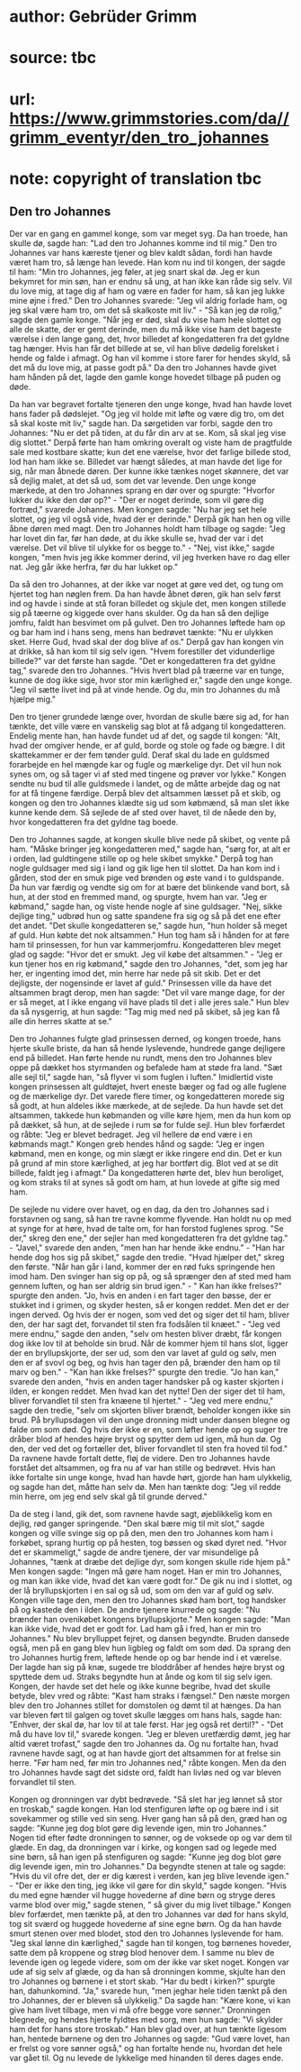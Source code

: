 # author: Gebrüder Grimm
# source: tbc
# url: https://www.grimmstories.com/da//grimm_eventyr/den_tro_johannes
# note: copyright of translation tbc

## Den tro Johannes 

Der var en gang en gammel konge, som var meget syg. Da han troede, han
skulle dø, sagde han: "Lad den tro Johannes komme ind til mig." Den
tro Johannes var hans kæreste tjener og blev kaldt sådan, fordi han
havde været ham tro, så længe han levede. Han kom nu ind til kongen, der
sagde til ham: "Min tro Johannes, jeg føler, at jeg snart skal dø. Jeg
er kun bekymret for min søn, han er endnu så ung, at han ikke kan råde
sig selv. Vil du love mig, at tage dig af ham og være en fader for ham,
så kan jeg lukke mine øjne i fred." Den tro Johannes svarede: "Jeg vil
aldrig forlade ham, og jeg skal være ham tro, om det så skalkoste mit
liv." - "Så kan jeg dø rolig," sagde den gamle konge. "Når jeg er
død, skal du vise ham hele slottet og alle de skatte, der er gemt
derinde, men du må ikke vise ham det bageste værelse i den lange gang,
det, hvor billedet af kongedatteren fra det gyldne tag hænger. Hvis han
får det billede at se, vil han blive dødelig forelsket i hende og falde
i afmagt. Og han vil komme i store farer for hendes skyld, så det må du
love mig, at passe godt på." Da den tro Johannes havde givet ham hånden
på det, lagde den gamle konge hovedet tilbage på puden og døde.

Da han var begravet fortalte tjeneren den unge konge, hvad han havde
lovet hans fader på dødslejet. "Og jeg vil holde mit løfte og være dig
tro, om det så skal koste mit liv," sagde han. Da sørgetiden var forbi,
sagde den tro Johannes: "Nu er det på tiden, at du får din arv at se.
Kom, så skal jeg vise dig slottet." Derpå førte han ham omkring overalt
og viste ham de pragtfulde sale med kostbare skatte; kun det ene
værelse, hvor det farlige billede stod, lod han ham ikke se. Billedet
var hængt således, at man havde det lige for sig, når man åbnede døren.
Der kunne ikke tænkes noget skønnere, det var så dejlig malet, at det så
ud, som det var levende. Den unge konge mærkede, at den tro Johannes
sprang en dør over og spurgte: "Hvorfor lukker du ikke den dør op?" -
"Der er noget derinde, som vil gøre dig fortræd," svarede Johannes.
Men kongen sagde: "Nu har jeg set hele slottet, og jeg vil også vide,
hvad der er derinde." Derpå gik han hen og ville åbne døren med magt.
Den tro Johannes holdt ham tilbage og sagde: "Jeg har lovet din far,
før han døde, at du ikke skulle se, hvad der var i det værelse. Det vil
blive til ulykke for os begge to." - "Nej, vist ikke," sagde kongen,
"men hvis jeg ikke kommer derind, vil jeg hverken have ro dag eller
nat. Jeg går ikke herfra, før du har lukket op."

Da så den tro Johannes, at der ikke var noget at gøre ved det, og tung
om hjertet tog han nøglen frem. Da han havde åbnet døren, gik han selv
først ind og havde i sinde at stå foran billedet og skjule det, men
kongen stillede sig på tæerne og kiggede over hans skulder. Og da han så
den dejlige jomfru, faldt han besvimet om på gulvet. Den tro Johannes
løftede ham op og bar ham ind i hans seng, mens han bedrøvet tænkte:
"Nu er ulykken sket. Herre Gud, hvad skal der dog blive af os." Derpå
gav han kongen vin at drikke, så han kom til sig selv igen. "Hvem
forestiller det vidunderlige billede?" var det første han sagde. "Det
er kongedatteren fra det gyldne tag," svarede den tro Johannes. "Hvis
hvert blad på træerne var en tunge, kunne de dog ikke sige, hvor stor
min kærlighed er," sagde den unge konge. "Jeg vil sætte livet ind på
at vinde hende. Og du, min tro Johannes du må hjælpe mig."

Den tro tjener grundede længe over, hvordan de skulle bære sig ad, for
han tænkte, det ville være en vanskelig sag blot at få adgang til
kongedatteren. Endelig mente han, han havde fundet ud af det, og sagde
til kongen: "Alt, hvad der omgiver hende, er af guld, borde og stole og
fade og bægre. I dit skattekammer er der fem tønder guld. Deraf skal du
lade en guldsmed forarbejde en hel mængde kar og fugle og mærkelige dyr.
Det vil hun nok synes om, og så tager vi af sted med tingene og prøver
vor lykke." Kongen sendte nu bud til alle guldsmede i landet, og de
måtte arbejde dag og nat for at få tingene færdige. Derpå blev det
altsammen læsset på et skib, og kongen og den tro Johannes klædte sig ud
som købmænd, så man slet ikke kunne kende dem. Så sejlede de af sted
over havet, til de nåede den by, hvor kongedatteren fra det gyldne tag
boede.

Den tro Johannes sagde, at kongen skulle blive nede på skibet, og vente
på ham. "Måske bringer jeg kongedatteren med," sagde han, "sørg for,
at alt er i orden, lad guldtingene stille op og hele skibet smykke."
Derpå tog han nogle guldsager med sig i land og gik lige hen til
slottet. Da han kom ind i gården, stod der en smuk pige ved brønden og
øste vand i to guldspande. Da hun var færdig og vendte sig om for at
bære det blinkende vand bort, så hun, at der stod en fremmed mand, og
spurgte, hvem han var. "Jeg er købmand," sagde han, og viste hende
nogle af sine guldsager. "Nej, sikke dejlige ting," udbrød hun og
satte spandene fra sig og så på det ene efter det andet. "Det skulle
kongedatteren se," sagde hun, "hun holder så meget af guld. Hun købte
det nok altsammen." Hun tog ham så i hånden for at føre ham til
prinsessen, for hun var kammerjomfru. Kongedatteren blev meget glad og
sagde: "Hvor det er smukt. Jeg vil købe det altsammen." - "Jeg er kun
tjener hos en rig købmand," sagde den tro Johannes, "det, som jeg har
her, er ingenting imod det, min herre har nede på sit skib. Det er det
dejligste, der nogensinde er lavet af guld." Prinsessen ville da have
det altsammen bragt derop, men han sagde: "Det vil vare mange dage, for
der er så meget, at I ikke engang vil have plads til det i alle jeres
sale." Hun blev da så nysgerrig, at hun sagde: "Tag mig med ned på
skibet, så jeg kan få alle din herres skatte at se."

Den tro Johannes fulgte glad prinsessen derned, og kongen troede, hans
hjerte skulle briste, da han så hende lyslevende, hundrede gange
dejligere end på billedet. Han førte hende nu rundt, mens den tro
Johannes blev oppe på dækket hos styrmanden og befalede ham at støde fra
land. "Sæt alle sejl til," sagde han, "så flyver vi som fuglen i
luften." Imidlertid viste kongen prinsessen alt guldtøjet, hvert eneste
bæger og fad og alle fuglene og de mærkelige dyr. Det varede flere
timer, og kongedatteren morede sig så godt, at hun aldeles ikke mærkede,
at de sejlede. Da hun havde set det altsammen, takkede hun købmanden og
ville køre hjem, men da hun kom op på dækket, så hun, at de sejlede i
rum sø for fulde sejl. Hun blev forfærdet og råbte: "Jeg er blevet
bedraget. Jeg vil hellere dø end være i en købmands magt." Kongen greb
hendes hånd og sagde: "Jeg er ingen købmand, men en konge, og min slægt
er ikke ringere end din. Det er kun på grund af min store kærlighed, at
jeg har bortført dig. Blot ved at se dit billede, faldt jeg i afmagt."
Da kongedatteren hørte det, blev hun beroliget, og kom straks til at
synes så godt om ham, at hun lovede at gifte sig med ham.

De sejlede nu videre over havet, og en dag, da den tro Johannes sad i
forstavnen og sang, så han tre ravne komme flyvende. Han holdt nu op med
at synge for at høre, hvad de talte om, for han forstod fuglenes sprog.
"Se der," skreg den ene," der sejler han med kongedatteren fra det
gyldne tag." - "Javel," svarede den anden, "men han har hende ikke
endnu." - "Han har hende dog hos sig på skibet," sagde den tredie.
"Hvad hjælper det," skreg den første. "Når han går i land, kommer der
en rød fuks springende hen imod ham. Den svinger han sig op på, og så
sprænger den af sted med ham gennem luften, og han ser aldrig sin brud
igen." - " Kan han ikke frelses?" spurgte den anden. "Jo, hvis en
anden i en fart tager den bøsse, der er stukket ind i grimen, og skyder
hesten, så er kongen reddet. Men det er der ingen derved. Og hvis der er
nogen, som ved det og siger det til ham, bliver den, der har sagt det,
forvandet til sten fra fodsålen til knæet." - "Jeg ved mere endnu,"
sagde den anden, "selv om hesten bliver dræbt, får kongen dog ikke lov
til at beholde sin brud. Når de kommer hjem til hans slot, ligger der en
bryllupskjorte, der ser ud, som den var lavet af guld og sølv, men den
er af svovl og beg, og hvis han tager den på, brænder den ham op til
marv og ben." - "Kan han ikke frelses?" spurgte den tredie. "Jo han
kan," svarede den anden, "hvis en anden tager handsker på og kaster
skjorten i ilden, er kongen reddet. Men hvad kan det nytte! Den der
siger det til ham, bliver forvandlet til sten fra knæene til
hjertet." - "Jeg ved mere endnu," sagde den tredie, "selv om
skjorten bliver brændt, beholder kongen ikke sin brud. På bryllupsdagen
vil den unge dronning midt under dansen blegne og falde om som død. Og
hvis der ikke er en, som løfter hende op og suger tre dråber blod af
hendes højre bryst og spytter dem ud igen, må hun dø. Og den, der ved
det og fortæller det, bliver forvandlet til sten fra hoved til fod." Da
ravnene havde fortalt dette, fløj de videre. Den tro Johannes havde
forstået det altsammen, og fra nu af var han stille og bedrøvet. Hvis
han ikke fortalte sin unge konge, hvad han havde hørt, gjorde han ham
ulykkelig, og sagde han det, måtte han selv dø. Men han tænkte dog:
"Jeg vil redde min herre, om jeg end selv skal gå til grunde derved."

Da de steg i land, gik det, som ravnene havde sagt, øjeblikkelig kom en
dejlig, rød ganger springende. "Den skal bære mig til mit slot," sagde
kongen og ville svinge sig op på den, men den tro Johannes kom ham i
forkøbet, sprang hurtig op på hesten, tog bøssen og skød dyret ned.
"Hvor det er skammeligt," sagde de andre tjenere, der var misundelige
på Johannes, "tænk at dræbe det dejlige dyr, som kongen skulle ride
hjem på." Men kongen sagde: "Ingen må gøre ham noget. Han er min tro
Johannes, og man kan ikke vide, hvad det kan være godt for." De gik nu
ind i slottet, og der lå bryllupskjorten i en sal og så ud, som om den
var af guld og sølv. Kongen ville tage den, men den tro Johannes skød
ham bort, tog handsker på og kastede den i ilden. De andre tjenere
knurrede og sagde: "Nu brænder han ovenikøbet kongens bryllupskjorte."
Men kongen sagde: "Man kan ikke vide, hvad det er godt for. Lad ham gå
i fred, han er min tro Johannes." Nu blev brylluppet fejret, og dansen
begyndte. Bruden dansede også, men på en gang blev hun ligbleg og faldt
om som død. Da sprang den tro Johannes hurtig frem, løftede hende op og
bar hende ind i et værelse. Der lagde han sig på knæ, sugede tre
bloddråber af hendes højre bryst og spyttede dem ud. Straks begyndte hun
at ånde og kom til sig selv igen. Kongen, der havde set det hele og ikke
kunne begribe, hvad det skulle betyde, blev vred og råbte: "Kast ham
straks i fængsel." Den næste morgen blev den tro Johannes stillet for
domstolen og dømt til at hænges. Da han var bleven ført til galgen og
tovet skulle lægges om hans hals, sagde han: "Enhver, der skal dø, har
lov til at tale først. Har jeg også ret dertil?" - "Det må du have lov
til," svarede kongen. "Jeg er bleven uretfærdig dømt, jeg har altid
været trofast," sagde den tro Johannes da. Og nu fortalte han, hvad
ravnene havde sagt, og at han havde gjort det altsammen for at frelse
sin herre. "Før ham ned, før min tro Johannes ned," råbte kongen. Men
da den tro Johannes havde sagt det sidste ord, faldt han livløs ned og
var bleven forvandlet til sten.

Kongen og dronningen var dybt bedrøvede. "Så slet har jeg lønnet så
stor en troskab," sagde kongen. Han lod stenfiguren løfte op og bære
ind i sit sovekammer og stille ved sin seng. Hver gang han så på den,
græd han og sagde: "Kunne jeg dog blot gøre dig levende igen, min tro
Johannes." Nogen tid efter fødte dronningen to sønner, og de voksede op
og var dem til glæde. En dag, da dronningen var i kirke, og kongen sad
og legede med sine børn, så han igen på stenfiguren og sagde: "Kunne
jeg dog blot gøre dig levende igen, min tro Johannes." Da begyndte
stenen at tale og sagde: "Hvis du vil ofre det, der er dig kærest i
verden, kan jeg blive levende igen." - "Der er ikke den ting, jeg ikke
vil gøre for din skyld," sagde kongen. "Hvis du med egne hænder vil
hugge hovederne af dine børn og stryge deres varme blod over mig,"
sagde stenen, " så giver du mig livet tilbage." Kongen blev forfærdet,
men tænkte på, at den tro Johannes var død for hans skyld, tog sit sværd
og huggede hovederne af sine egne børn. Og da han havde smurt stenen
over med blodet, stod den tro Johannes lyslevende for ham. "Jeg skal
lønne din kærlighed," sagde han til kongen, tog børnenes hoveder, satte
dem på kroppene og strøg blod henover dem. I samme nu blev de levende
igen og legede videre, som om der ikke var sket noget. Kongen var ude af
sig selv af glæde, og da han så dronningen komme, skjulte han den tro
Johannes og børnene i et stort skab. "Har du bedt i kirken?" spurgte
han, dahunkomind. "Ja," svarede hun, "men jeghar hele tiden tænkt på
den tro Johannes, der er bleven så ulykkelig." Da sagde han: "Kære
kone, vi kan give ham livet tilbage, men vi må ofre begge vore sønner."
Dronningen blegnede, og hendes hjerte fyldtes med sorg, men hun sagde:
"Vi skylder ham det for hans store troskab." Han blev glad over, at
hun tænkte ligesom han, hentede børnene og den tro Johannes og sagde:
"Gud være lovet, han er frelst og vore sønner også," og han fortalte
hende nu, hvordan det hele var gået til. Og nu levede de lykkelige med
hinanden til deres dages ende.
